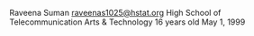 Raveena Suman
raveenas1025@hstat.org
High School of Telecommunication Arts & Technology
16 years old
May 1, 1999